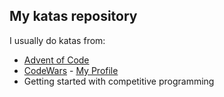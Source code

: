## My katas repository

I usually do katas from:

- [Advent of Code](https://adventofcode.com/)
- [CodeWars](https://www.codewars.com/) - [My Profile](https://www.codewars.com/users/TeoDiaz)
- Getting started with competitive programming
